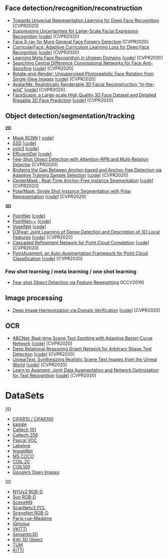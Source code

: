 ## Face detection/recognition/reconstruction
+ [Towards Universal Representation Learning for Deep Face Recognition](https://arxiv.org/abs/2002.11841) [CVPR2020]   
+ [Suppressing Uncertainties for Large-Scale Facial Expression Recognition](https://arxiv.org/abs/2002.10392) [[code](https://github.com/kaiwang960112/Self-Cure-Network)] [CVPR2020]    
+ [Face X-ray for More General Face Forgery Detection](https://arxiv.org/pdf/1912.13458.pdf) [CVPR2020]  
+ [CurricularFace: Adaptive Curriculum Learning Loss for Deep Face Recognition](https://arxiv.org/abs/2004.00288) [[code](https://github.com/HuangYG123/CurricularFace)] [CVPR2020]  
+ [Learning Meta Face Recognition in Unseen Domains](https://arxiv.org/abs/2003.07733) [[code](https://github.com/cleardusk/MFR)] [CVPR2020]  
+ [Searching Central Difference Convolutional Networks for Face Anti-Spoofing](https://arxiv.org/abs/2003.04092) [[code](https://github.com/ZitongYu/CDCN)] [CVPR2020]  
+ [Rotate-and-Render: Unsupervised Photorealistic Face Rotation from Single-View Images](https://arxiv.org/abs/2003.08124) [[code](https://github.com/Hangz-nju-cuhk/Rotate-and-Render)] [CVPR2020]  
+ [AvatarMe: Realistically Renderable 3D Facial Reconstruction "in-the-wild"](https://arxiv.org/abs/2003.13845) [[code](https://github.com/lattas/AvatarMe)] [CVPR2020]  
+ [FaceScape: a Large-scale High Quality 3D Face Dataset and Detailed Riggable 3D Face Prediction](https://arxiv.org/abs/2003.13989) [[code](https://github.com/zhuhao-nju/facescape)] [CVPR2020]  
## Object detection/segmentation/tracking
**2D**

+ [Mask RCNN](https://arxiv.org/abs/1703.06870)           [ [code](https://github.com/matterport/Mask_RCNN)]  
+ [SSD](https://arxiv.org/abs/1512.02325)                     [[code](https://github.com/balancap/SSD-Tensorflow)]  
+ [yolo3](https://arxiv.org/abs/1804.02767)                    [[code](https://github.com/qqwweee/keras-yolo3)]  
+ [EfficientDet](https://arxiv.org/pdf/1911.09070.pdf)  [[code](https://github.com/google/automl/tree/master/efficientdet)]   
+ [Few-Shot Object Detection with Attention-RPN and Multi-Relation Detector](https://arxiv.org/abs/1908.01998)    [CVPR2020]
+ [Bridging the Gap Between Anchor-based and Anchor-free Detection via Adaptive Training Sample Selection](https://arxiv.org/abs/1912.02424)    [[code](https://github.com/sfzhang15/ATSS)]    [CVPR2020]   
+ [CenterMask : Real-Time Anchor-Free Instance Segmentation](https://arxiv.org/abs/1911.06667) [[code](https://github.com/youngwanLEE/CenterMask)] [CVPR2020]
+ [PolarMask: Single Shot Instance Segmentation with Polar Representation](https://arxiv.org/abs/1909.13226) [[code](https://github.com/xieenze/PolarMask)] [CVPR2020]    

**3D**  

+  [PointNet](https://arxiv.org/abs/1612.00593)    [[code](https://github.com/charlesq34/pointnet)]   
+  [PointNet++](https://arxiv.org/abs/1706.02413)    [[code](https://github.com/charlesq34/pointnet2)]   
+  [VoxelNet](http://openaccess.thecvf.com/content_cvpr_2018/html/Zhou_VoxelNet_End-to-End_Learning_CVPR_2018_paper.html)    [[code](https://github.com/qianguih/voxelnet)]   
+ [D3Feat: Joint Learning of Dense Detection and Description of 3D Local Features](https://arxiv.org/abs/2003.03164) [[code](https://github.com/XuyangBai/D3Feat)] [CVPR2020]  
+ [Cascaded Refinement Network for Point Cloud Completion](https://arxiv.org/abs/2004.03327) [[code](https://github.com/xiaogangw/cascaded-point-completion)] [CVPR2020]   
+ [PointAugment: an Auto-Augmentation Framework for Point Cloud Classification](https://arxiv.org/abs/2002.10876) [[code](https://github.com/liruihui/PointAugment/)] [CVPR2020]   

### Few shot learning / meta learning / one shot learning
+ [Few-shot Object Detection via Feature Reweighting](https://arxiv.org/pdf/1812.01866.pdf) [ICCV2019]  

## Image processing
+ [Deep Image Harmonization via Domain Verification](https://arxiv.org/abs/1911.13239) [[code](https://github.com/bcmi/Image_Harmonization_Datasets)] [CVPR2020]

## OCR
+ [ABCNet: Real-time Scene Text Spotting with Adaptive Bezier-Curve Network](https://arxiv.org/abs/2002.10200) [[code](https://github.com/Yuliang-Liu/bezier_curve_text_spotting,https://github.com/aim-uofa/adet)] [CVPR2020]   
+ [Deep Relational Reasoning Graph Network for Arbitrary Shape Text Detection](https://arxiv.org/abs/2003.07493) [[code](https://github.com/GXYM/DRRG)] [CVPR2020]   
+ [UnrealText: Synthesizing Realistic Scene Text Images from the Unreal World](https://arxiv.org/abs/2003.10608)    [[code](https://github.com/Jyouhou/UnrealText/)] [CVPR2020]   
+ [Learn to Augment: Joint Data Augmentation and Network Optimization for Text Recognition](https://arxiv.org/abs/2003.06606) [[code](https://github.com/Canjie-Luo/Text-Image-Augmentation)] [CVPR2020]  


# DataSets
2D

+ [CIFAR10 / CIFAR100](http://www.cs.utoronto.ca/~kriz/cifar.html)
+ [kaggle](https://www.kaggle.com/docs/datasets)
+ [Caltech 101](http://www.vision.caltech.edu/Image_Datasets/Caltech101/)
+ [Caltech 256](http://www.vision.caltech.edu/Image_Datasets/Caltech256/)
+ [Pascal VOC](https://pjreddie.com/projects/pascal-voc-dataset-mirror/)
+ [Labelme](http://labelme.csail.mit.edu/Release3.0/browserTools/php/dataset.php)
+ [ImageNet](http://image-net.org/)
+ [MS COCO](http://mscoco.org/)
+ [COIL 20](http://www.cs.columbia.edu/CAVE/software/softlib/coil-20.php）)
+ [COIL100](http://www1.cs.columbia.edu/CAVE/software/softlib/coil-100.php)
+ [Google’s Open Images](https://research.googleblog.com/2016/09/introducing-open-images-dataset.html)

3D

+ [NYUv2 RGB-D](https://cs.nyu.edu/~silberman/datasets/nyu_depth_v2.html)
+ [Sun RGB-D](http://rgbd.cs.princeton.edu/)
+ [SceneNN](http://www.scenenn.net/)
+ [ScanNetv2 PCL](http://www.scan-net.org/)
+ [SceneNet RGB-D](https://robotvault.bitbucket.io/scenenet-rgbd.html)
+ [Paris-rue-Madame](http://www.cmm.mines-paristech.fr/~serna/rueMadameDataset.html)
+ [iQmulus](http://data.ign.fr/benchmarks/UrbanAnalysis/)
+ [VKITTI](https://europe.naverlabs.com/Research/Computer-Vision/Proxy-Virtual-Worlds/)
+ [Semantic3D](http://www.semantic3d.net/)
+ [Kitti 3D Object](http://www.cvlibs.net/datasets/kitti/eval_object.php)
+ [TUM](https://www.iosb.fraunhofer.de/servlet/is/71820)
+ [KITTI](http://www.cvlibs.net/datasets/kitti/raw_data.php)